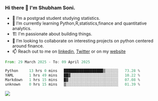 ### Hi there 👋 I'm Shubham Soni.

- 🔭 I’m a postgrad student studying statistics.
- 🌱 I’m currently learning Python,R,statistics,finance and quantitative analytics.
- 🏗 I'm passionate about building things.
- 👯 I’m looking to collaborate on interesting projects on python centered around finance.
- 📫 Reach out to me on [linkedin](https://linkedin.com/in/shubxam), [Twitter](https://twitter.com/shubxam) or on my [website](https://shubxam.github.io)

<!--START_SECTION:waka-->

```rust
From: 29 March 2025 - To: 09 April 2025

Python     13 hrs 0 mins   ██████████████████▒░░░░░░   73.28 %
YAML       1 hrs 49 mins   ██▓░░░░░░░░░░░░░░░░░░░░░░   10.22 %
Markdown   1 hrs 15 mins   █▓░░░░░░░░░░░░░░░░░░░░░░░   07.08 %
unknown    0 hrs 15 mins   ▒░░░░░░░░░░░░░░░░░░░░░░░░   01.39 %
```

<!--END_SECTION:waka-->

<p> <img align=center src='https://github-readme-stats.vercel.app/api/?username=shubxam&show_icons=true&hide=stars&title_color=fff&icon_color=79ff97&text_color=9f9f9f&bg_color=151515'>
</p>

